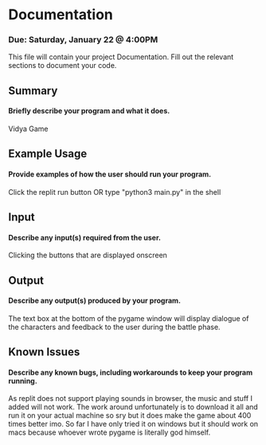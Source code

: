 # Documentation
### Due: Saturday, January 22 @ 4:00PM

This file will contain your project Documentation. Fill out the relevant sections to document your code.

## Summary
#### Briefly describe your program and what it does.
Vidya Game

## Example Usage
#### Provide examples of how the user should run your program.
Click the replit run button OR type "python3 main.py" in the shell

## Input
#### Describe any input(s) required from the user.
Clicking the buttons that are displayed onscreen

## Output
#### Describe any output(s) produced by your program.
The text box at the bottom of the pygame window will display dialogue of the characters and feedback to the user during the battle phase.

## Known Issues
#### Describe any known bugs, including workarounds to keep your program running.
As replit does not support playing sounds in browser, the music and stuff I added will not work.
The work around unfortunately is to download it all and run it on your actual machine so sry but it does make the game about 400 times better imo.
So far I have only tried it on windows but it should work on macs because whoever wrote pygame is literally god himself.
